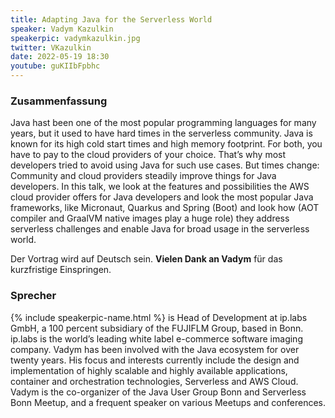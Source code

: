 ```yaml
---
title: Adapting Java for the Serverless World
speaker: Vadym Kazulkin
speakerpic: vadymkazulkin.jpg
twitter: VKazulkin
date: 2022-05-19 18:30
youtube: guKIIbFpbhc
---
```


### Zusammenfassung

Java hast been one of the most popular programming languages for many years, but it used to have hard times in the serverless community. Java is known for its high cold start times and high memory footprint. For both, you have to pay to the cloud providers of your choice. That’s why most developers tried to avoid using Java for such use cases. But times change: Community and cloud providers steadily improve things for Java developers. In this talk, we look at the features and possibilities the AWS cloud provider offers for Java developers and look the most popular Java frameworks, like Micronaut, Quarkus and Spring (Boot) and look how (AOT compiler and GraalVM native images play a huge role) they address serverless challenges and enable Java for broad usage in the serverless world.

Der Vortrag wird auf Deutsch sein. __Vielen Dank an Vadym__ für das kurzfristige Einspringen.


### Sprecher

{% include speakerpic-name.html %} is Head of Development at ip.labs GmbH, a 100 percent subsidiary of the FUJIFLM Group, based in Bonn. ip.labs is the world’s leading white label e-commerce software imaging company. Vadym has been involved with the Java ecosystem for over twenty years. His focus and interests currently include the design and implementation of highly scalable and highly available applications, container and orchestration technologies, Serverless and AWS Cloud. Vadym is the co-organizer of the Java User Group Bonn and Serverless Bonn Meetup, and a frequent speaker on various Meetups and conferences.
